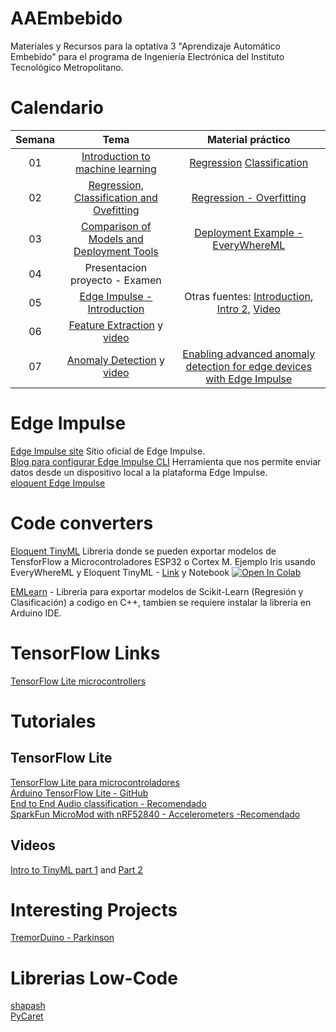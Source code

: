 # AAEmbebido
Materiales y Recursos para la optativa 3 "Aprendizaje Automático Embebido" para el programa de Ingeniería Electrónica del Instituto Tecnológico Metropolitano.
# Calendario
| Semana |                             Tema                              |                  Material práctico |
| :-----------: | :--------------------------------------------------------------: |:----------------------------------------------------------------------------------------------------------------------------: | 
|      01       |               [ Introduction to machine learning](https://github.com/cgl-itm/AAEmbebido/blob/main/Slides/00_Introduccion.pdf)               | [Regression](https://colab.research.google.com/github/tensorflow/docs-l10n/blob/master/site/es-419/tutorials/keras/regression.ipynb) [Classification](https://colab.research.google.com/github/skorch-dev/skorch/blob/master/notebooks/MNIST.ipynb)            | 
|      02       |               [Regression, Classification and Ovefitting](https://github.com/cgl-itm/AAEmbebido/blob/main/Slides/01_RegressionClassificationValidation.pdf)               | [Regression - Overfitting](https://github.com/cgl-itm/AAEmbebido/blob/main/Notebooks/01_Supervised_Learning_Regression_and_OverFitting.ipynb)            |  
|      03       |               [Comparison of Models and Deployment Tools](https://github.com/cgl-itm/AAEmbebido/blob/main/Slides/02_ComparisonModels_DeploymentTools.pdf)               | [Deployment Example - EveryWhereML](https://github.com/cgl-itm/AAEmbebido/blob/main/Notebooks/EveryWhereML_Example_Iris.ipynb)            | 
|      04       |    Presentacion proyecto - Examen       |  | 
|      05       |    [Edge Impulse - Introduction](https://www.youtube.com/watch?v=th2St_Qq2Co)     | Otras fuentes: [Introduction](https://tinyml.seas.harvard.edu/SciTinyML-22/assets/slides/Day2_01_Introduction-to-Edge-Impulse.pdf), [Intro 2](https://tinyml.seas.harvard.edu/EdgeMLUP-23/assets/slides/Future_of_EmbeddedML_ICTP_Workshop%20_Trieste_2023.pdf), [Video](https://www.coursera.org/lecture/introduction-to-embedded-machine-learning/getting-started-with-edge-impulse-Ahsv5) | 
|      06       |   [Feature Extraction](https://github.com/cgl-itm/AAEmbebido/blob/main/Slides/04_FeatureExtraction.pdf) y [video](https://www.youtube.com/watch?v=TeXwCsYCqbg)     |  | 
|      07       |   [Anomaly Detection](https://github.com/cgl-itm/AAEmbebido/blob/main/Slides/04_FeatureExtraction.pdf) y [video](https://www.youtube.com/watch?v=TeXwCsYCqbg)     | [Enabling advanced anomaly detection for edge devices with Edge Impulse](https://www.youtube.com/watch?v=se9ZDBVKN1M) | 

# Edge Impulse
[Edge Impulse site](https://edgeimpulse.com/) Sitio oficial de Edge Impulse.<br>
[Blog para configurar Edge Impulse CLI](https://docs.edgeimpulse.com/docs/tools/edge-impulse-cli/cli-installation) Herramienta que nos permite enviar datos desde un dispositivo local a la plataforma Edge Impulse. <br>
[eloquent Edge Impulse](https://github.com/eloquentarduino/eloquent_edgeimpulse/tree/main)<br>

# Code converters
[Eloquent TinyML](https://github.com/eloquentarduino/EloquentTinyML) Libreria donde se pueden exportar modelos de TensforFlow a Microcontroladores ESP32 o Cortex M. Ejemplo Iris usando EveryWhereML y Eloquent TinyML - [Link](https://eloquentarduino.com/posts/tensorflow-lite-tinyml-esp32) y Notebook <a target="_blank" href="https://colab.research.google.com/gist/eloquentarduino/e678a2bd3b21b219283b3b36b9965f5d/train-tensorflow-model-for-arduino.ipynb">
  <img src="https://colab.research.google.com/assets/colab-badge.svg" alt="Open In Colab"/>
</a>

[EMLearn](https://github.com/emlearn/emlearn) - Libreria para exportar modelos de Scikit-Learn (Regresión y Clasificación) a codigo en C++, tambien se requiere instalar la libreria en Arduino IDE. <br>

# TensorFlow Links
[TensorFlow Lite microcontrollers](https://www.tensorflow.org/lite/microcontrollers) <br>


# Tutoriales
## TensorFlow Lite
[TensorFlow Lite para microcontroladores](https://www.tensorflow.org/lite/microcontrollers) <br>
[Arduino TensorFlow Lite - GitHub](https://github.com/arduino/ArduinoTensorFlowLiteTutorials/tree/master) <br>
[End to End Audio classification - Recomendado](https://blog.tensorflow.org/2021/09/TinyML-Audio-for-everyone.html) <br>
[SparkFun MicroMod with nRF52840 - Accelerometers -Recomendado](https://github.com/edgeimpulse/example-SparkFun-MicroMod-nRF52840)

## Videos
[Intro to TinyML part 1](https://www.youtube.com/watch?v=BzzqYNYOcWc) and [Part 2](https://www.youtube.com/watch?v=dU01M61RW8s) <br>

# Interesting Projects
[TremorDuino - Parkinson](https://hackaday.io/project/191145-tremor-duino)

# Librerias Low-Code
[shapash](https://github.com/MAIF/shapash) <br>
[PyCaret](https://github.com/pycaret/pycaret)
